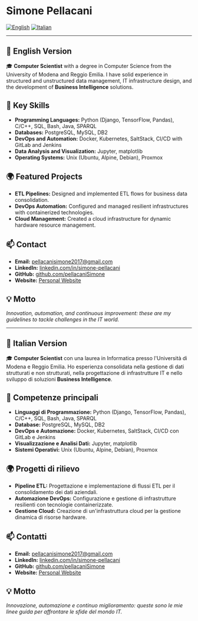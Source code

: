 # Simone Pellacani

[![English](https://img.shields.io/badge/lang-English-blue)](#english-version)
[![Italian](https://img.shields.io/badge/lang-Italian-green)](#italian-version)  

---

## 📜 English Version


🎓 **Computer Scientist** with a degree in Computer Science from the University of Modena and Reggio Emilia. I have solid experience in structured and unstructured data management, IT infrastructure design, and the development of **Business Intelligence** solutions.

## 🔧 Key Skills
- **Programming Languages:** Python (Django, TensorFlow, Pandas), C/C++, SQL, Bash, Java, SPARQL
- **Databases:** PostgreSQL, MySQL, DB2
- **DevOps and Automation:** Docker, Kubernetes, SaltStack, CI/CD with GitLab and Jenkins
- **Data Analysis and Visualization:** Jupyter, matplotlib
- **Operating Systems:** Unix (Ubuntu, Alpine, Debian), Proxmox

## 🌍 Featured Projects
- **ETL Pipelines:** Designed and implemented ETL flows for business data consolidation.
- **DevOps Automation:** Configured and managed resilient infrastructures with containerized technologies.
- **Cloud Management:** Created a cloud infrastructure for dynamic hardware resource management.

## 📫 Contact
- **Email:** [pellacanisimone2017@gmail.com](mailto:pellacanisimone2017@gmail.com)
- **LinkedIn:** [linkedin.com/in/simone-pellacani](https://www.linkedin.com/in/simone-pellacani-6ba48331a/)
- **GitHub:** [github.com/pellacaniSimone](https://github.com/pellacaniSimone)
- **Website:** [Personal Website](https://pellacanisimone-computerscientist.ddns.net/)

## 💡 Motto
_Innovation, automation, and continuous improvement: these are my guidelines to tackle challenges in the IT world._


---

## 📜 Italian Version


🎓 **Computer Scientist** con una laurea in Informatica presso l'Università di Modena e Reggio Emilia. Ho esperienza consolidata nella gestione di dati strutturati e non strutturati, nella progettazione di infrastrutture IT e nello sviluppo di soluzioni **Business Intelligence**.

## 🔧 Competenze principali
- **Linguaggi di Programmazione:** Python (Django, TensorFlow, Pandas), C/C++, SQL, Bash, Java, SPARQL
- **Database:** PostgreSQL, MySQL, DB2
- **DevOps e Automazione:** Docker, Kubernetes, SaltStack, CI/CD con GitLab e Jenkins
- **Visualizzazione e Analisi Dati:** Jupyter, matplotlib
- **Sistemi Operativi:** Unix (Ubuntu, Alpine, Debian), Proxmox

## 🌍 Progetti di rilievo
- **Pipeline ETL:** Progettazione e implementazione di flussi ETL per il consolidamento dei dati aziendali.
- **Automazione DevOps:** Configurazione e gestione di infrastrutture resilienti con tecnologie containerizzate.
- **Gestione Cloud:** Creazione di un'infrastruttura cloud per la gestione dinamica di risorse hardware.

## 📫 Contatti
- **Email:** [pellacanisimone2017@gmail.com](mailto:pellacanisimone2017@gmail.com)
- **LinkedIn:** [linkedin.com/in/simone-pellacani](https://www.linkedin.com/in/simone-pellacani-6ba48331a/)
- **GitHub:** [github.com/pellacaniSimone](https://github.com/pellacaniSimone)
- **Website:** [Personal Website](https://pellacanisimone-computerscientist.ddns.net/)

## 💡 Motto
_Innovazione, automazione e continuo miglioramento: queste sono le mie linee guida per affrontare le sfide del mondo IT._
